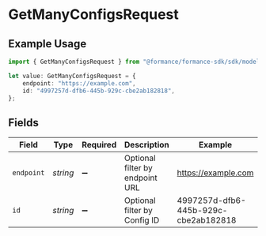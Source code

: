 # GetManyConfigsRequest

## Example Usage

```typescript
import { GetManyConfigsRequest } from "@formance/formance-sdk/sdk/models/operations";

let value: GetManyConfigsRequest = {
    endpoint: "https://example.com",
    id: "4997257d-dfb6-445b-929c-cbe2ab182818",
};
```

## Fields

| Field                                | Type                                 | Required                             | Description                          | Example                              |
| ------------------------------------ | ------------------------------------ | ------------------------------------ | ------------------------------------ | ------------------------------------ |
| `endpoint`                           | *string*                             | :heavy_minus_sign:                   | Optional filter by endpoint URL      | https://example.com                  |
| `id`                                 | *string*                             | :heavy_minus_sign:                   | Optional filter by Config ID         | 4997257d-dfb6-445b-929c-cbe2ab182818 |